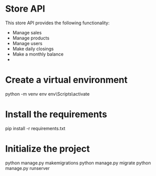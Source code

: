 # Store API
This store API provides the following functionality:
- Manage sales
- Manage products
- Manage users
- Make daily closings
- Make a monthly balance
- 
# Create a virtual environment
python -m venv env
env\Scripts\activate

# Install the requirements
pip install -r requirements.txt

# Initialize the project
python manage.py makemigrations
python manage.py migrate
python manage.py runserver

